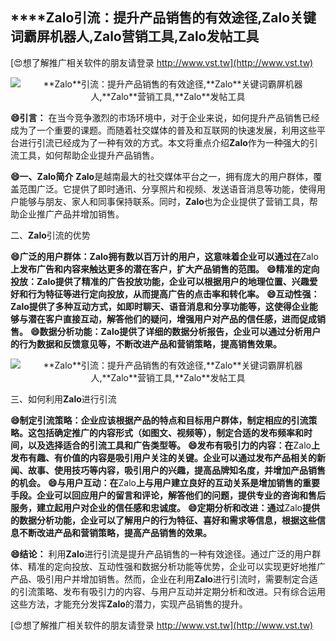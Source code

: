 ## ****Zalo**引流：提升产品销售的有效途径,**Zalo**关键词霸屏机器人,**Zalo**营销工具,**Zalo**发帖工具**

[😍想了解推广相关软件的朋友请登录 http://www.vst.tw](http://www.vst.tw)

 <center><img src="https://vst.tw/MP4/tuiguang/png/0.png" alt="**Zalo**引流：提升产品销售的有效途径,**Zalo**关键词霸屏机器人,**Zalo**营销工具,**Zalo**发帖工具"></center>

**😄引言：**
在当今竞争激烈的市场环境中，对于企业来说，如何提升产品销售已经成为了一个重要的课题。而随着社交媒体的普及和互联网的快速发展，利用这些平台进行引流已经成为了一种有效的方式。本文将重点介绍**Zalo**作为一种强大的引流工具，如何帮助企业提升产品销售。

**😄一、**Zalo**简介**
**Zalo**是越南最大的社交媒体平台之一，拥有庞大的用户群体，覆盖范围广泛。它提供了即时通讯、分享照片和视频、发送语音消息等功能，使得用户能够与朋友、家人和同事保持联系。同时，**Zalo**也为企业提供了营销工具，帮助企业推广产品并增加销售。

二、**Zalo**引流的优势

**😄广泛的用户群体：**Zalo**拥有数以百万计的用户，这意味着企业可以通过在**Zalo**上发布广告和内容来触达更多的潜在客户，扩大产品销售的范围。**
**😄精准的定向投放：**Zalo**提供了精准的广告投放功能，企业可以根据用户的地理位置、兴趣爱好和行为特征等进行定向投放，从而提高广告的点击率和转化率。**
**😄互动性强：**Zalo**提供了多种互动方式，如即时聊天、语音消息和分享功能等，这使得企业能够与潜在客户直接互动，解答他们的疑问，增强用户对产品的信任感，进而促成销售。**
**😄数据分析功能：**Zalo**提供了详细的数据分析报告，企业可以通过分析用户的行为数据和反馈意见等，不断改进产品和营销策略，提高销售效果。**

 <center><img src="https://vst.tw/MP4/tuiguang/png/0.png" alt="**Zalo**引流：提升产品销售的有效途径,**Zalo**关键词霸屏机器人,**Zalo**营销工具,**Zalo**发帖工具"></center>

三、如何利用**Zalo**进行引流

**😄制定引流策略：企业应该根据产品的特点和目标用户群体，制定相应的引流策略。这包括确定推广的内容形式（如图文、视频等），制定合适的发布频率和时间，以及选择适合的引流工具和广告类型等。**
**😄发布有吸引力的内容：在**Zalo**上发布有趣、有价值的内容是吸引用户关注的关键。企业可以通过发布产品相关的新闻、故事、使用技巧等内容，吸引用户的兴趣，提高品牌知名度，并增加产品销售的机会。**
**😄与用户互动：在**Zalo**上与用户建立良好的互动关系是增加销售的重要手段。企业可以回应用户的留言和评论，解答他们的问题，提供专业的咨询和售后服务，建立起用户对企业的信任感和忠诚度。**
**😄定期分析和改进：通过**Zalo**提供的数据分析功能，企业可以了解用户的行为特征、喜好和需求等信息，根据这些信息不断改进产品和营销策略，提高产品销售的效果。**

**😄结论：**
利用**Zalo**进行引流是提升产品销售的一种有效途径。通过广泛的用户群体、精准的定向投放、互动性强和数据分析功能等优势，企业可以实现更好地推广产品、吸引用户并增加销售。然而，企业在利用**Zalo**进行引流时，需要制定合适的引流策略、发布有吸引力的内容、与用户互动并定期分析和改进。只有综合运用这些方法，才能充分发挥**Zalo**的潜力，实现产品销售的提升。

[😍想了解推广相关软件的朋友请登录 http://www.vst.tw](http://www.vst.tw)



